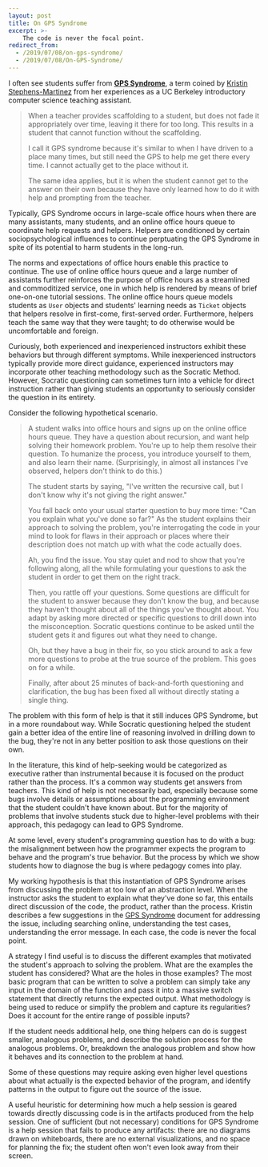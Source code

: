 ```yaml
---
layout: post
title: On GPS Syndrome
excerpt: >-
    The code is never the focal point.
redirect_from:
  - /2019/07/08/on-gps-syndrome/
  - /2019/07/08/On-GPS-Syndrome/
---
```


I often see students suffer from **[GPS Syndrome][]**, a term coined by [Kristin Stephens-Martinez](https://users.cs.duke.edu/~ksm/) from her experiences as a UC Berkeley introductory computer science teaching assistant.

[GPS Syndrome]: https://ksm-cs.blogspot.com/2019/10/gps-syndrome.html

> When a teacher provides scaffolding to a student, but does not fade it appropriately over time, leaving it there for too long. This results in a student that cannot function without the scaffolding.
>
> I call it GPS syndrome because it's similar to when I have driven to a place many times, but still need the GPS to help me get there every time. I cannot actually get to the place without it.
>
> The same idea applies, but it is when the student cannot get to the answer on their own because they have only learned how to do it with help and prompting from the teacher.

Typically, GPS Syndrome occurs in large-scale office hours when there are many assistants, many students, and an online office hours queue to coordinate help requests and helpers. Helpers are conditioned by certain sociopsychological influences to continue perptuating the GPS Syndrome in spite of its potential to harm students in the long-run.

The norms and expectations of office hours enable this practice to continue. The use of online office hours queue and a large number of assistants further reinforces the purpose of office hours as a streamlined and commoditized service, one in which help is rendered by means of brief one-on-one tutorial sessions. The online office hours queue models students as `User` objects and students' learning needs as `Ticket` objects that helpers resolve in first-come, first-served order. Furthermore, helpers teach the same way that they were taught; to do otherwise would be uncomfortable and foreign.

Curiously, both experienced and inexperienced instructors exhibit these behaviors but through different symptoms. While inexperienced instructors typically provide more direct guidance, experienced instructors may incorporate other teaching methodology such as the Socratic Method. However, Socratic questioning can sometimes turn into a vehicle for direct instruction rather than giving students an opportunity to seriously consider the question in its entirety.

Consider the following hypothetical scenario.

> A student walks into office hours and signs up on the online office hours queue. They have a question about recursion, and want help solving their homework problem. You're up to help them resolve their question. To humanize the process, you introduce yourself to them, and also learn their name. (Surprisingly, in almost all instances I've observed, helpers don't think to do this.)
>
> The student starts by saying, "I've written the recursive call, but I don't know why it's not giving the right answer."
>
> You fall back onto your usual starter question to buy more time: "Can you explain what you've done so far?" As the student explains their approach to solving the problem, you're interrogating the code in your mind to look for flaws in their approach or places where their description does not match up with what the code actually does.
>
> Ah, you find the issue. You stay quiet and nod to show that you're following along, all the while formulating your questions to ask the student in order to get them on the right track.
>
> Then, you rattle off your questions. Some questions are difficult for the student to answer because they don't know the bug, and because they haven't thought about all of the things you've thought about. You adapt by asking more directed or specific questions to drill down into the misconception. Socratic questions continue to be asked until the student gets it and figures out what they need to change.
>
> Oh, but they have a bug in their fix, so you stick around to ask a few more questions to probe at the true source of the problem. This goes on for a while.
>
> Finally, after about 25 minutes of back-and-forth questioning and clarification, the bug has been fixed all without directly stating a single thing.

The problem with this form of help is that it still induces GPS Syndrome, but in a more roundabout way. While Socratic questioning helped the student gain a better idea of the entire line of reasoning involved in drilling down to the bug, they're not in any better position to ask those questions on their own.

In the literature, this kind of help-seeking would be categorized as executive rather than instrumental because it is focused on the product rather than the process. It's a common way students get answers from teachers. This kind of help is not necessarily bad, especially because some bugs involve details or assumptions about the programming environment that the student couldn't have known about. But for the majority of problems that involve students stuck due to higher-level problems with their approach, this pedagogy can lead to GPS Syndrome.

At some level, every student's programming question has to do with a bug: the misalignment between how the programmer expects the program to behave and the program's true behavior. But the process by which we show students how to diagnose the bug is where pedagogy comes into play.

My working hypothesis is that this instantiation of GPS Syndrome arises from discussing the problem at too low of an abstraction level. When the instructor asks the student to explain what they've done so far, this entails direct discussion of the code, the product, rather than the process. Kristin describes a few suggestions in the [GPS Syndrome][] document for addressing the issue, including searching online, understanding the test cases, understanding the error message. In each case, the code is never the focal point.

A strategy I find useful is to discuss the different examples that motivated the student's approach to solving the problem. What are the examples the student has considered? What are the holes in those examples? The most basic program that can be written to solve a problem can simply take any input in the domain of the function and pass it into a massive switch statement that directly returns the expected output. What methodology is being used to reduce or simplify the problem and capture its regularities? Does it account for the entire range of possible inputs?

If the student needs additional help, one thing helpers can do is suggest smaller, analogous problems, and describe the solution process for the analogous problems. Or, breakdown the analogous problem and show how it behaves and its connection to the problem at hand.

Some of these questions may require asking even higher level questions about what actually is the expected behavior of the program, and identify patterns in the output to figure out the source of the issue.

A useful heuristic for determining how much a help session is geared towards directly discussing code is in the artifacts produced from the help session. One of sufficient (but not necessary) conditions for GPS Syndrome is a help session that fails to produce any artifacts: there are no diagrams drawn on whiteboards, there are no external visualizations, and no space for planning
the fix; the student often won't even look away from their screen.
